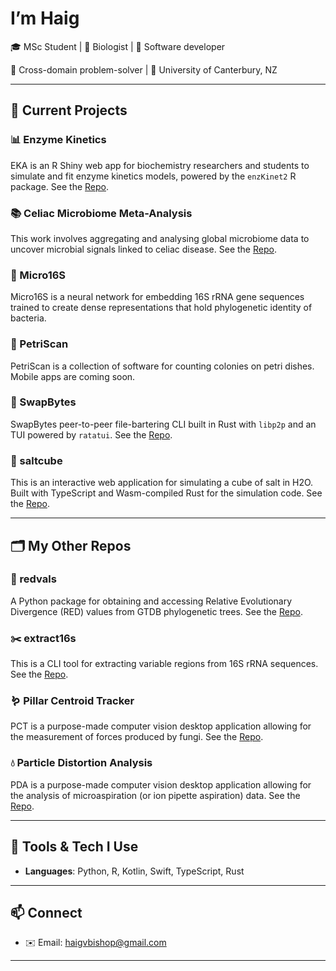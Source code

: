 # I’m Haig

🎓 MSc Student | 🧬 Biologist | 🤖 Software developer

🧩 Cross-domain problem-solver | 📍 University of Canterbury, NZ

---

## 🚀 Current Projects

### 📊 Enzyme Kinetics  
EKA is an R Shiny web app for biochemistry researchers and students to simulate and fit enzyme kinetics models, powered by the `enzKinet2` R package. See the [Repo](https://github.com/damacer/enzKinet2).

### 📚 Celiac Microbiome Meta-Analysis  
This work involves aggregating and analysing global microbiome data to uncover microbial signals linked to celiac disease. See the [Repo](https://github.com/CeliacMicrobiomeRepo/celiac-repository).

### 🧬 Micro16S  
Micro16S is a neural network for embedding 16S rRNA gene sequences trained to create dense representations that hold phylogenetic identity of bacteria.

### 🧫 PetriScan
PetriScan is a collection of software for counting colonies on petri dishes. Mobile apps are coming soon.

### 📁 SwapBytes
SwapBytes peer-to-peer file-bartering CLI built in Rust with `libp2p` and an TUI powered by `ratatui`. See the [Repo](https://github.com/HaigBishop/swapbytes).

### 🧂 saltcube
This is an interactive web application for simulating a cube of salt in H2O. Built with TypeScript and Wasm-compiled Rust for the simulation code. See the [Repo](https://github.com/HaigBishop/saltcube).

---

## 🗂️ My Other Repos

### 🌲 redvals
A Python package for obtaining and accessing Relative Evolutionary Divergence (RED) values from GTDB phylogenetic trees. See the [Repo](https://github.com/HaigBishop/redvals).

### ✂️ extract16s
This is a CLI tool for extracting variable regions from 16S rRNA sequences. See the [Repo](https://github.com/HaigBishop/extract16s).

### 🪱 Pillar Centroid Tracker
PCT is a purpose-made computer vision desktop application allowing for  the measurement of forces produced by fungi. See the [Repo](https://github.com/HaigBishop/pillar-centroid-tracker).

### 💧 Particle Distortion Analysis
PDA is a purpose-made computer vision desktop application allowing for the analysis of microaspiration (or ion pipette aspiration) data. See the [Repo](https://github.com/HaigBishop/particle-distortion-analysis).

---

## 🧰 Tools & Tech I Use

- **Languages**: Python, R, Kotlin, Swift, TypeScript, Rust

---

## 📫 Connect

- ✉️ Email: [haigvbishop@gmail.com](mailto:haigvbishop@gmail.com)  

---
